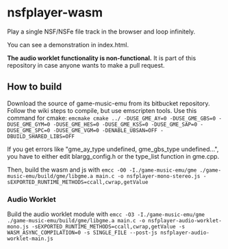 # nsfplayer-wasm
Play a single NSF/NSFe file track in the browser and loop infinitely.

You can see a demonstration in index.html.

**The audio worklet functionality is non-functional.** It is part of this repository in case anyone wants to make a pull request.

## How to build
Download the source of game-music-emu from its bitbucket repository. Follow the wiki steps to compile, but use emscripten tools. Use this command for cmake:
`emcmake cmake ../ -DUSE_GME_AY=0 -DUSE_GME_GBS=0 -DUSE_GME_GYM=0 -DUSE_GME_HES=0 -DUSE_GME_KSS=0 -DUSE_GME_SAP=0 -DUSE_GME_SPC=0 -DUSE_GME_VGM=0 -DENABLE_UBSAN=OFF -DBUILD_SHARED_LIBS=OFF`

If you get errors like "gme_ay_type undefined, gme_gbs_type undefined...", you have to either edit blargg_config.h or the type_list function in gme.cpp.

Then, build the wasm and js with `emcc -O0 -I./game-music-emu/gme ./game-music-emu/build/gme/libgme.a main.c -o nsfplayer-mono-stereo.js -sEXPORTED_RUNTIME_METHODS=ccall,cwrap,getValue`

### Audio Worklet
Build the audio worklet module with `emcc -O3 -I./game-music-emu/gme ./game-music-emu/build/gme/libgme.a main.c -o nsfplayer-audio-worklet-mono.js -sEXPORTED_RUNTIME_METHODS=ccall,cwrap,getValue -s WASM_ASYNC_COMPILATION=0 -s SINGLE_FILE --post-js nsfplayer-audio-worklet-main.js`
